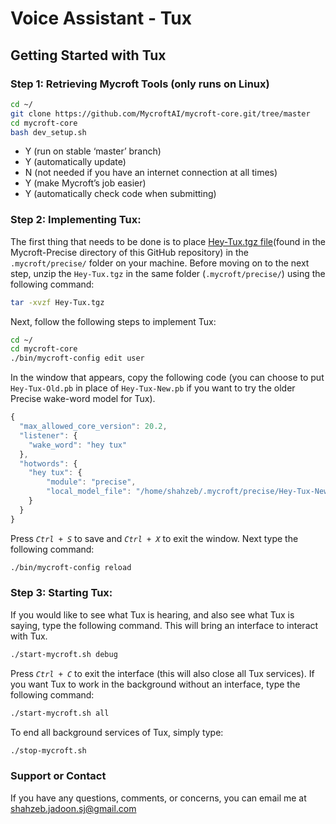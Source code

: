 # Voice Assistant - Tux

## Getting Started with Tux

### Step 1: Retrieving Mycroft Tools (only runs on Linux)

```bash
cd ~/
git clone https://github.com/MycroftAI/mycroft-core.git/tree/master
cd mycroft-core
bash dev_setup.sh
```

  * Y (run on stable ‘master’ branch)
  * Y (automatically update)
  * N (not needed if you have an internet connection at all times)
  * Y (make Mycroft’s job easier)
  * Y (automatically check code when submitting)

### Step 2: Implementing Tux:

The first thing that needs to be done is to place [Hey-Tux.tgz file](https://github.com/shahzeb-jadoon/Voice-Assistant-Project/tree/master/Mycroft-Precise)(found in the Mycroft-Precise directory of this GitHub repository) in the `.mycroft/precise/` folder on your machine. Before moving on to the next step, unzip the `Hey-Tux.tgz` in the same folder (`.mycroft/precise/`) using the following command:

```bash
tar -xvzf Hey-Tux.tgz
```

Next, follow the following steps to implement Tux:

```bash
cd ~/
cd mycroft-core
./bin/mycroft-config edit user
```

In the window that appears, copy the following code (you can choose to put `Hey-Tux-Old.pb` in place of `Hey-Tux-New.pb` if you want to try the older Precise wake-word model for Tux).

```javascript
{
  "max_allowed_core_version": 20.2,
  "listener": {
    "wake_word": "hey tux"
  },
  "hotwords": {
    "hey tux": {
        "module": "precise",
        "local_model_file": "/home/shahzeb/.mycroft/precise/Hey-Tux-New.pb"
    }
  }
}
```

Press *`Ctrl + S`* to save and *`Ctrl + X`* to exit the window. Next type the following command:

```bash
./bin/mycroft-config reload
```

### Step 3: Starting Tux:

If you would like to see what Tux is hearing, and also see what Tux is saying, type the following command. This will bring an interface to interact with Tux.

```bash
./start-mycroft.sh debug
```

Press *`Ctrl + C`* to exit the interface (this will also close all Tux services). If you want Tux to work in the background without an interface, type the following command:

```bash
./start-mycroft.sh all
```

To end all background services of Tux, simply type:

```bash
./stop-mycroft.sh
```

### Support or Contact

If you have any questions, comments, or concerns, you can email me at shahzeb.jadoon.sj@gmail.com



